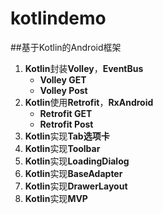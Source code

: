 # kotlindemo

##基于Kotlin的Android框架

1. **Kotlin**封装**Volley**，**EventBus**
	* **Volley GET**
	* **Volley Post**
2. **Kotlin**使用**Retrofit**，**RxAndroid**
    * **Retrofit GET**
    * **Retrofit Post**
3. **Kotlin**实现**Tab选项卡**
4. **Kotlin**实现**Toolbar**
5. **Kotlin**实现**LoadingDialog**
5. **Kotlin**实现**BaseAdapter**
6. **Kotlin**实现**DrawerLayout**
7. **Kotlin**实现**MVP**